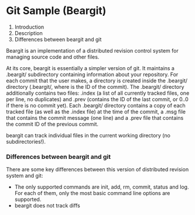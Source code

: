 # Git Sample (Beargit)

1. Introduction
2. Description
3. Differences between beargit and git


Beargit is an implementation of a distributed revision control system for managing source code and other files. 

At its core, beargit is essentially a simpler version of git. It maintains a .beargit/ subdirectory containing information about your repository.  For each commit that the user makes, a directory is created inside the .beargit/ directory (.beargit/<ID>, where <ID> is the ID of the commit). The .beargit/ directory additionally contains two files: .index (a list of all currently tracked files, one per line, no duplicates) and .prev (contains the ID of the last commit, or 0..0 if there is no commit yet).  Each .beargit/<ID> directory contains a copy of each tracked file (as well as the .index file) at the time of the commit, a .msg file that contains the commit message (one line) and a .prev file that contains the commit ID of the previous commit.

beargit can track individual files in the current working directory (no subdirectories!).

### Differences between beargit and git

   There are some key differences between this version of distributed revision system and git:
* The only supported commands are init, add, rm, commit, status and log. For each of them, only the most basic command line options are supported.
* beargit does not track diffs 
   
